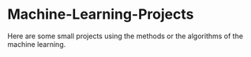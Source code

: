 # Machine-Learning-Projects
Here are some small projects using the methods or the algorithms of the machine learning.

